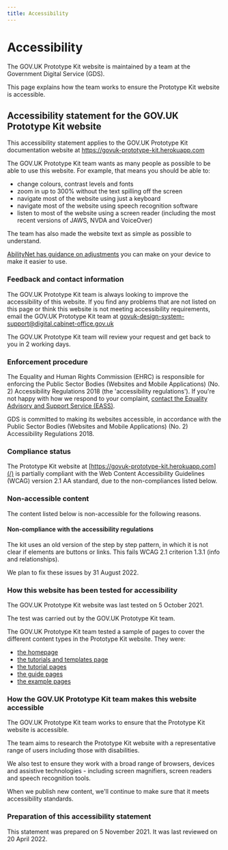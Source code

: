 ```yaml
---
title: Accessibility
---
```

# Accessibility

The GOV.UK Prototype Kit website is maintained by a team at the Government Digital Service (GDS).

This page explains how the team works to ensure the Prototype Kit website is accessible.

## Accessibility statement for the GOV.UK Prototype Kit website

This accessibility statement applies to the GOV.UK Prototype Kit documentation website at https://govuk-prototype-kit.herokuapp.com

The GOV.UK Prototype Kit team wants as many people as possible to be able to use this website. For example, that means you should be able to:

- change colours, contrast levels and fonts
- zoom in up to 300% without the text spilling off the screen
- navigate most of the website using just a keyboard
- navigate most of the website using speech recognition software
- listen to most of the website using a screen reader (including the most recent versions of JAWS, NVDA and VoiceOver)

The team has also made the website text as simple as possible to understand.

[AbilityNet has guidance on adjustments](https://mcmw.abilitynet.org.uk/) you can make on your device to make it easier to use.

### Feedback and contact information

The GOV.UK Prototype Kit team is always looking to improve the accessibility of this website. If you find any problems that are not listed on this page or think this website is not meeting accessibility requirements, email the GOV.UK Prototype Kit team at govuk-design-system-support@digital.cabinet-office.gov.uk

The GOV.UK Prototype Kit team will review your request and get back to you in 2 working days.

### Enforcement procedure

The Equality and Human Rights Commission (EHRC) is responsible for enforcing the Public Sector Bodies (Websites and Mobile Applications) (No. 2) Accessibility Regulations 2018 (the 'accessibility regulations'). If you're not happy with how we respond to your complaint, [contact the Equality Advisory and Support Service (EASS)](https://www.equalityadvisoryservice.com/).

GDS is committed to making its websites accessible, in accordance with the Public Sector Bodies (Websites and Mobile Applications) (No. 2) Accessibility Regulations 2018.

### Compliance status

The Prototype Kit website at [https://govuk-prototype-kit.herokuapp.com](/) is partially compliant with the Web Content Accessibility Guidelines (WCAG) version 2.1 AA standard, due to the non-compliances listed below.

### Non-accessible content

The content listed below is non-accessible for the following reasons.

#### Non-compliance with the accessibility regulations

The kit uses an old version of the step by step pattern, in which it is not clear if elements are buttons or links. This fails WCAG 2.1 criterion 1.3.1 (info and relationships).

We plan to fix these issues by 31 August 2022.

### How this website has been tested for accessibility

The GOV.UK Prototype Kit website was last tested on 5 October 2021. 

The test was carried out by the GOV.UK Prototype Kit team.

The GOV.UK Prototype Kit team tested a sample of pages to cover the different content types in the Prototype Kit website. They were:

- [the homepage](/docs)
- [the tutorials and templates page](/docs/tutorials-and-examples)
- [the tutorial pages](/docs/make-first-prototype/start)
- [the guide pages](/docs/publishing-on-heroku)
- [the example pages](/docs/examples/pass-data)

### How the GOV.UK Prototype Kit team makes this website accessible

The GOV.UK Prototype Kit team works to ensure that the Prototype Kit website is accessible.

The team aims to research the Prototype Kit website with a representative range of users including those with disabilities.

We also test to ensure they work with a broad range of browsers, devices and assistive technologies - including screen magnifiers, screen readers and speech recognition tools.

When we publish new content, we'll continue to make sure that it meets accessibility standards.


### Preparation of this accessibility statement

This statement was prepared on 5 November 2021. It was last reviewed on 20 April 2022.

